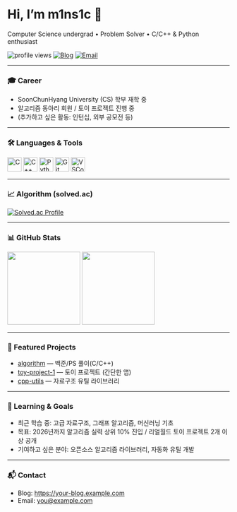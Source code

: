 <!-- 상단 인사 & 소개 -->
<h1 align="left">Hi, I’m m1ns1c 👋</h1>
<p>
  Computer Science undergrad • Problem Solver • C/C++ & Python enthusiast  
</p>
<p>
  <img src="https://komarev.com/ghpvc/?username=m1ns1c&style=flat" alt="profile views"/>
  <a href="https://your-blog.example.com"><img alt="Blog" src="https://img.shields.io/badge/Blog-visit-blue"></a>
  <a href="mailto:you@example.com"><img alt="Email" src="https://img.shields.io/badge/Email-you%40example.com-informational"></a>
</p>

---

### 🎓 Career
- SoonChunHyang University (CS) 학부 재학 중  
- 알고리즘 동아리 회원 / 토이 프로젝트 진행 중  
- (추가하고 싶은 활동: 인턴십, 외부 공모전 등)

---

### 🛠️ Languages & Tools
<p>
  <img src="https://cdn.jsdelivr.net/gh/devicons/devicon/icons/c/c-original.svg" height="32" alt="C"/>
  <img src="https://cdn.jsdelivr.net/gh/devicons/devicon/icons/cplusplus/cplusplus-original.svg" height="32" alt="C++"/>
  <img src="https://cdn.jsdelivr.net/gh/devicons/devicon/icons/python/python-original.svg" height="32" alt="Python"/>
  <img src="https://cdn.jsdelivr.net/gh/devicons/devicon/icons/git/git-original.svg" height="32" alt="Git"/>
  <img src="https://cdn.jsdelivr.net/gh/devicons/devicon/icons/vscode/vscode-original.svg" height="32" alt="VSCode"/>
</p>

---

### 📈 Algorithm (solved.ac)
<p>
  <a href="https://solved.ac/profile/your-solvedac-id">
    <img src="http://mazassumnida.wtf/api/generate_badge?boj=your-solvedac-id" alt="Solved.ac Profile"/>
  </a>
</p>

---

### 📊 GitHub Stats
<p>
  <img height="165" src="https://github-readme-stats.vercel.app/api?username=m1ns1c&show_icons=true&hide_border=true" />
  <img height="165" src="https://github-readme-stats.vercel.app/api/top-langs/?username=m1ns1c&layout=compact&hide_border=true" />
</p>

---

### 🚀 Featured Projects
- [algorithm](https://github.com/m1ns1c/algorithm) — 백준/PS 풀이(C/C++)  
- [toy-project-1](https://github.com/m1ns1c/toy-project-1) — 토이 프로젝트 (간단한 앱)  
- [cpp-utils](https://github.com/m1ns1c/cpp-utils) — 자료구조 유틸 라이브러리  

---

### 🎯 Learning & Goals
- 최근 학습 중: 고급 자료구조, 그래프 알고리즘, 머신러닝 기초  
- 목표: 2026년까지 알고리즘 실력 상위 10% 진입 / 리얼월드 토이 프로젝트 2개 이상 공개  
- 기여하고 싶은 분야: 오픈소스 알고리즘 라이브러리, 자동화 유틸 개발

---

### 📬 Contact
- Blog: https://your-blog.example.com  
- Email: you@example.com  
